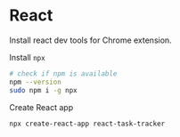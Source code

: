 # React

Install react dev tools for Chrome extension.

Install `npx`

```bash
# check if npm is available
npm --version
sudo npm i -g npx
```

Create React app

```bash
npx create-react-app react-task-tracker
```
